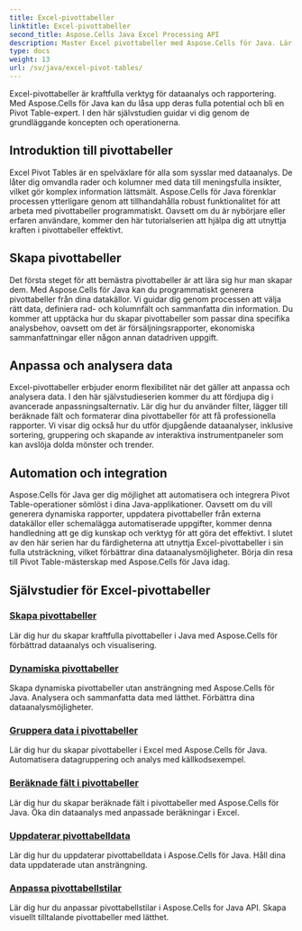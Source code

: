 ```yaml
---
title: Excel-pivottabeller
linktitle: Excel-pivottabeller
second_title: Aspose.Cells Java Excel Processing API
description: Master Excel pivottabeller med Aspose.Cells för Java. Lär dig hur du skapar, anpassar och analyserar data utan ansträngning.
type: docs
weight: 13
url: /sv/java/excel-pivot-tables/
---
```

Excel-pivottabeller är kraftfulla verktyg för dataanalys och rapportering. Med Aspose.Cells för Java kan du låsa upp deras fulla potential och bli en Pivot Table-expert. I den här självstudien guidar vi dig genom de grundläggande koncepten och operationerna.

## Introduktion till pivottabeller
Excel Pivot Tables är en spelväxlare för alla som sysslar med dataanalys. De låter dig omvandla rader och kolumner med data till meningsfulla insikter, vilket gör komplex information lättsmält. Aspose.Cells för Java förenklar processen ytterligare genom att tillhandahålla robust funktionalitet för att arbeta med pivottabeller programmatiskt. Oavsett om du är nybörjare eller erfaren användare, kommer den här tutorialserien att hjälpa dig att utnyttja kraften i pivottabeller effektivt.

## Skapa pivottabeller
Det första steget för att bemästra pivottabeller är att lära sig hur man skapar dem. Med Aspose.Cells för Java kan du programmatiskt generera pivottabeller från dina datakällor. Vi guidar dig genom processen att välja rätt data, definiera rad- och kolumnfält och sammanfatta din information. Du kommer att upptäcka hur du skapar pivottabeller som passar dina specifika analysbehov, oavsett om det är försäljningsrapporter, ekonomiska sammanfattningar eller någon annan datadriven uppgift.

## Anpassa och analysera data
Excel-pivottabeller erbjuder enorm flexibilitet när det gäller att anpassa och analysera data. I den här självstudieserien kommer du att fördjupa dig i avancerade anpassningsalternativ. Lär dig hur du använder filter, lägger till beräknade fält och formaterar dina pivottabeller för att få professionella rapporter. Vi visar dig också hur du utför djupgående dataanalyser, inklusive sortering, gruppering och skapande av interaktiva instrumentpaneler som kan avslöja dolda mönster och trender.

## Automation och integration
Aspose.Cells för Java ger dig möjlighet att automatisera och integrera Pivot Table-operationer sömlöst i dina Java-applikationer. Oavsett om du vill generera dynamiska rapporter, uppdatera pivottabeller från externa datakällor eller schemalägga automatiserade uppgifter, kommer denna handledning att ge dig kunskap och verktyg för att göra det effektivt. I slutet av den här serien har du färdigheterna att utnyttja Excel-pivottabeller i sin fulla utsträckning, vilket förbättrar dina dataanalysmöjligheter. Börja din resa till Pivot Table-mästerskap med Aspose.Cells för Java idag.

## Självstudier för Excel-pivottabeller
### [Skapa pivottabeller](./creating-pivot-tables/)
Lär dig hur du skapar kraftfulla pivottabeller i Java med Aspose.Cells för förbättrad dataanalys och visualisering.
### [Dynamiska pivottabeller](./dynamic-pivot-tables/)
Skapa dynamiska pivottabeller utan ansträngning med Aspose.Cells för Java. Analysera och sammanfatta data med lätthet. Förbättra dina dataanalysmöjligheter.
### [Gruppera data i pivottabeller](./grouping-data-in-pivot-tables/)
Lär dig hur du skapar pivottabeller i Excel med Aspose.Cells för Java. Automatisera datagruppering och analys med källkodsexempel.
### [Beräknade fält i pivottabeller](./calculated-fields-in-pivot-tables/)
Lär dig hur du skapar beräknade fält i pivottabeller med Aspose.Cells för Java. Öka din dataanalys med anpassade beräkningar i Excel.
### [Uppdaterar pivottabelldata](./refreshing-pivot-table-data/)
Lär dig hur du uppdaterar pivottabelldata i Aspose.Cells för Java. Håll dina data uppdaterade utan ansträngning.
### [Anpassa pivottabellstilar](./customizing-pivot-table-styles/)
Lär dig hur du anpassar pivottabellstilar i Aspose.Cells for Java API. Skapa visuellt tilltalande pivottabeller med lätthet.